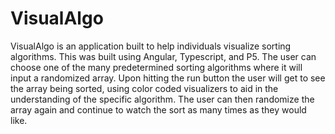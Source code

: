 # VisualAlgo

VisualAlgo is an application built to help individuals visualize sorting algorithms. This was built using Angular,
Typescript, and P5. The user can choose one of the many predetermined sorting algorithms where it will input a randomized array.
Upon hitting the run button the user will get to see the array being sorted, using color coded visualizers to aid in the
understanding of the specific algorithm. The user can then randomize the array again and continue to watch the sort as many times
as they would like. 
